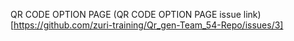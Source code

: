 QR CODE OPTION PAGE (QR CODE OPTION PAGE issue link)[https://github.com/zuri-training/Qr_gen-Team_54-Repo/issues/3]
